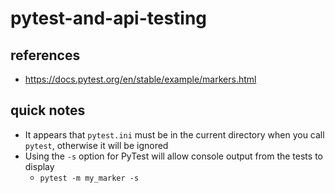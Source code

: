 # pytest-and-api-testing


## references

* https://docs.pytest.org/en/stable/example/markers.html


## quick notes

* It appears that `pytest.ini` must be in the current directory when you call `pytest`, otherwise it will be ignored
* Using the `-s` option for PyTest will allow console output from the tests to display
  * `pytest -m my_marker -s`
